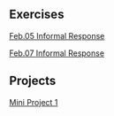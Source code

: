 ## Exercises
 [Feb.05 Informal Response](/DATA-310/feb05_inrformal_response)
 
 [Feb.07 Informal Response](/DATA-310/feb07_informal_response)

## Projects

[Mini Project 1](DATA-310/mini_project_1.md)
